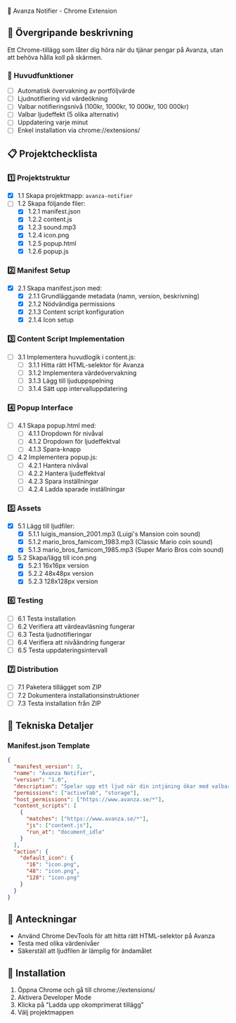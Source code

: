 📢 Avanza Notifier - Chrome Extension

## 📌 Övergripande beskrivning
Ett Chrome-tillägg som låter dig höra när du tjänar pengar på Avanza, utan att behöva hålla koll på skärmen.

### 🎯 Huvudfunktioner
- [ ] Automatisk övervakning av portföljvärde
- [ ] Ljudnotifiering vid värdeökning
- [ ] Valbar notifieringsnivå (100kr, 1000kr, 10 000kr, 100 000kr)
- [ ] Valbar ljudeffekt (5 olika alternativ)
- [ ] Uppdatering varje minut
- [ ] Enkel installation via chrome://extensions/

## 📋 Projektchecklista

### 1️⃣ Projektstruktur
- [x] 1.1 Skapa projektmapp: `avanza-notifier`
- [ ] 1.2 Skapa följande filer:
  - [x] 1.2.1 manifest.json
  - [x] 1.2.2 content.js
  - [x] 1.2.3 sound.mp3
  - [x] 1.2.4 icon.png
  - [x] 1.2.5 popup.html
  - [x] 1.2.6 popup.js

### 2️⃣ Manifest Setup
- [x] 2.1 Skapa manifest.json med:
  - [x] 2.1.1 Grundläggande metadata (namn, version, beskrivning)
  - [x] 2.1.2 Nödvändiga permissions
  - [x] 2.1.3 Content script konfiguration
  - [x] 2.1.4 Icon setup

### 3️⃣ Content Script Implementation
- [ ] 3.1 Implementera huvudlogik i content.js:
  - [ ] 3.1.1 Hitta rätt HTML-selektor för Avanza
  - [ ] 3.1.2 Implementera värdeövervakning
  - [ ] 3.1.3 Lägg till ljuduppspelning
  - [ ] 3.1.4 Sätt upp intervalluppdatering

### 4️⃣ Popup Interface
- [ ] 4.1 Skapa popup.html med:
  - [ ] 4.1.1 Dropdown för nivåval
  - [ ] 4.1.2 Dropdown för ljudeffektval
  - [ ] 4.1.3 Spara-knapp
- [ ] 4.2 Implementera popup.js:
  - [ ] 4.2.1 Hantera nivåval
  - [ ] 4.2.2 Hantera ljudeffektval
  - [ ] 4.2.3 Spara inställningar
  - [ ] 4.2.4 Ladda sparade inställningar

### 5️⃣ Assets
- [x] 5.1 Lägg till ljudfiler:
  - [x] 5.1.1 luigis_mansion_2001.mp3 (Luigi's Mansion coin sound)
  - [x] 5.1.2 mario_bros_famicom_1983.mp3 (Classic Mario coin sound)
  - [x] 5.1.3 mario_bros_famicom_1985.mp3 (Super Mario Bros coin sound)
- [x] 5.2 Skapa/lägg till icon.png
  - [x] 5.2.1 16x16px version
  - [x] 5.2.2 48x48px version
  - [x] 5.2.3 128x128px version

### 6️⃣ Testing
- [ ] 6.1 Testa installation
- [ ] 6.2 Verifiera att värdeavläsning fungerar
- [ ] 6.3 Testa ljudnotifieringar
- [ ] 6.4 Verifiera att nivåändring fungerar
- [ ] 6.5 Testa uppdateringsintervall

### 7️⃣ Distribution
- [ ] 7.1 Paketera tillägget som ZIP
- [ ] 7.2 Dokumentera installationsinstruktioner
- [ ] 7.3 Testa installation från ZIP

## 🔧 Tekniska Detaljer

### Manifest.json Template
```json
{
  "manifest_version": 3,
  "name": "Avanza Notifier",
  "version": "1.0",
  "description": "Spelar upp ett ljud när din intjäning ökar med valbart belopp.",
  "permissions": ["activeTab", "storage"],
  "host_permissions": ["https://www.avanza.se/*"],
  "content_scripts": [
    {
      "matches": ["https://www.avanza.se/*"],
      "js": ["content.js"],
      "run_at": "document_idle"
    }
  ],
  "action": {
    "default_icon": {
      "16": "icon.png",
      "48": "icon.png",
      "128": "icon.png"
    }
  }
}
```

## 📝 Anteckningar
- Använd Chrome DevTools för att hitta rätt HTML-selektor på Avanza
- Testa med olika värdenivåer
- Säkerställ att ljudfilen är lämplig för ändamålet

## 🚀 Installation
1. Öppna Chrome och gå till chrome://extensions/
2. Aktivera Developer Mode
3. Klicka på "Ladda upp okomprimerat tillägg"
4. Välj projektmappen
